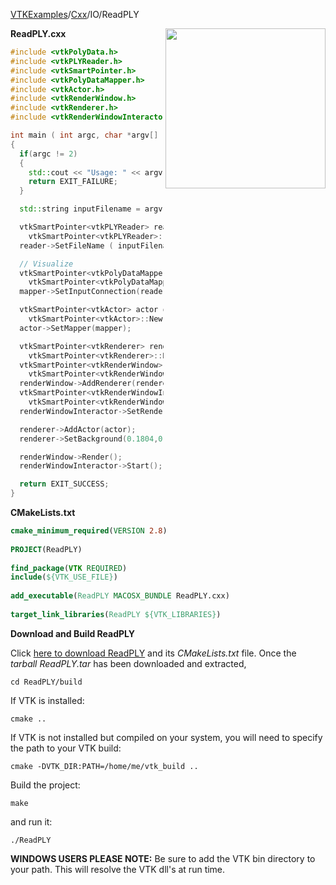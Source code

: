 [VTKExamples](/home/)/[Cxx](/Cxx)/IO/ReadPLY

<img align="right" src="https://github.com/lorensen/VTKExamples/blob/gh-pages/Testing/Baseline/IO/TestReadPLY.png?raw=true" width="256" />

**ReadPLY.cxx**
```c++
#include <vtkPolyData.h>
#include <vtkPLYReader.h>
#include <vtkSmartPointer.h>
#include <vtkPolyDataMapper.h>
#include <vtkActor.h>
#include <vtkRenderWindow.h>
#include <vtkRenderer.h>
#include <vtkRenderWindowInteractor.h>

int main ( int argc, char *argv[] )
{
  if(argc != 2)
  {
    std::cout << "Usage: " << argv[0] << "  Filename(.ply)" << std::endl;
    return EXIT_FAILURE;
  }

  std::string inputFilename = argv[1];

  vtkSmartPointer<vtkPLYReader> reader =
    vtkSmartPointer<vtkPLYReader>::New();
  reader->SetFileName ( inputFilename.c_str() );

  // Visualize
  vtkSmartPointer<vtkPolyDataMapper> mapper =
    vtkSmartPointer<vtkPolyDataMapper>::New();
  mapper->SetInputConnection(reader->GetOutputPort());

  vtkSmartPointer<vtkActor> actor =
    vtkSmartPointer<vtkActor>::New();
  actor->SetMapper(mapper);

  vtkSmartPointer<vtkRenderer> renderer =
    vtkSmartPointer<vtkRenderer>::New();
  vtkSmartPointer<vtkRenderWindow> renderWindow =
    vtkSmartPointer<vtkRenderWindow>::New();
  renderWindow->AddRenderer(renderer);
  vtkSmartPointer<vtkRenderWindowInteractor> renderWindowInteractor =
    vtkSmartPointer<vtkRenderWindowInteractor>::New();
  renderWindowInteractor->SetRenderWindow(renderWindow);

  renderer->AddActor(actor);
  renderer->SetBackground(0.1804,0.5451,0.3412); // Sea green

  renderWindow->Render();
  renderWindowInteractor->Start();

  return EXIT_SUCCESS;
}
```
**CMakeLists.txt**
```cmake
cmake_minimum_required(VERSION 2.8)
 
PROJECT(ReadPLY)
 
find_package(VTK REQUIRED)
include(${VTK_USE_FILE})
 
add_executable(ReadPLY MACOSX_BUNDLE ReadPLY.cxx)
 
target_link_libraries(ReadPLY ${VTK_LIBRARIES})
```

**Download and Build ReadPLY**

Click [here to download ReadPLY](https://github.com/lorensen/VTKWikiExamplesTarballs/raw/master/ReadPLY.tar) and its *CMakeLists.txt* file.
Once the *tarball ReadPLY.tar* has been downloaded and extracted,
```
cd ReadPLY/build 
```
If VTK is installed:
```
cmake ..
```
If VTK is not installed but compiled on your system, you will need to specify the path to your VTK build:
```
cmake -DVTK_DIR:PATH=/home/me/vtk_build ..
```
Build the project:
```
make
```
and run it:
```
./ReadPLY
```
**WINDOWS USERS PLEASE NOTE:** Be sure to add the VTK bin directory to your path. This will resolve the VTK dll's at run time.

